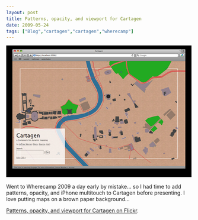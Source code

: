 ```yaml
---
layout: post
title: Patterns, opacity, and viewport for Cartagen
date: 2009-05-24
tags: ["Blog","cartagen","cartagen","wherecamp"]
---
```


[![](3555545348_ec5afc71e2.jpg)](http://www.flickr.com/photos/jeffreywarren/3555545348/)

Went to Wherecamp 2009 a day early by mistake... so I had time to add patterns, opacity, and iPhone multitouch to Cartagen before presenting. I love putting maps on a brown paper background...

[Patterns, opacity, and viewport for Cartagen on Flickr](http://www.flickr.com/photos/jeffreywarren/3555545348/).